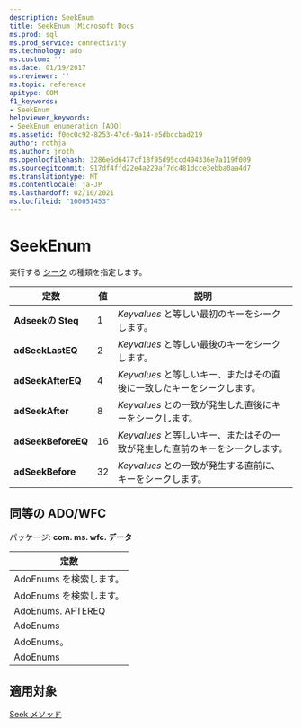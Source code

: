 ```yaml
---
description: SeekEnum
title: SeekEnum |Microsoft Docs
ms.prod: sql
ms.prod_service: connectivity
ms.technology: ado
ms.custom: ''
ms.date: 01/19/2017
ms.reviewer: ''
ms.topic: reference
apitype: COM
f1_keywords:
- SeekEnum
helpviewer_keywords:
- SeekEnum enumeration [ADO]
ms.assetid: f0ec0c92-8253-47c6-9a14-e5dbccbad219
author: rothja
ms.author: jroth
ms.openlocfilehash: 3286e6d6477cf18f95d95ccd494336e7a119f009
ms.sourcegitcommit: 917df4ffd22e4a229af7dc481dcce3ebba0aa4d7
ms.translationtype: MT
ms.contentlocale: ja-JP
ms.lasthandoff: 02/10/2021
ms.locfileid: "100051453"
---
```

# <a name="seekenum"></a>SeekEnum
実行する [シーク](./seek-method.md) の種類を指定します。  
  
|定数|値|説明|  
|--------------|-----------|-----------------|  
|**Adseekの Steq**|1|*Keyvalues* と等しい最初のキーをシークします。|  
|**adSeekLastEQ**|2|*Keyvalues* と等しい最後のキーをシークします。|  
|**adSeekAfterEQ**|4|*Keyvalues* と等しいキー、またはその直後に一致したキーをシークします。|  
|**adSeekAfter**|8|*Keyvalues* との一致が発生した直後にキーをシークします。|  
|**adSeekBeforeEQ**|16|*Keyvalues* と等しいキー、またはその一致が発生した直前のキーをシークします。|  
|**adSeekBefore**|32|*Keyvalues* との一致が発生する直前に、キーをシークします。|  
  
## <a name="adowfc-equivalent"></a>同等の ADO/WFC  
 パッケージ: **com. ms. wfc. データ**  
  
|定数|  
|--------------|  
|AdoEnums を検索します。|  
|AdoEnums を検索します。|  
|AdoEnums. AFTEREQ|  
|AdoEnums|  
|AdoEnums。|  
|AdoEnums|  
  
## <a name="applies-to"></a>適用対象  
 [Seek メソッド](./seek-method.md)